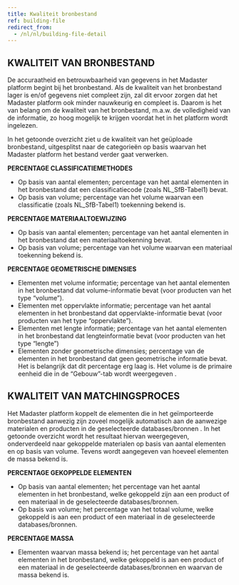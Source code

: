 ```yaml
---
title: Kwaliteit bronbestand
ref: building-file
redirect_from:
  - /nl/nl/building-file-detail
---
```


## KWALITEIT VAN BRONBESTAND
De accuraatheid en betrouwbaarheid van gegevens in het Madaster platform begint bij het bronbestand. Als de kwaliteit van het bronbestand lager is en/of gegevens niet compleet zijn, zal dit ervoor zorgen dat het Madaster platform ook minder nauwkeurig en compleet is. Daarom is het van belang om de kwaliteit van het bronbestand, m.a.w. de volledigheid van de informatie, zo hoog mogelijk te krijgen voordat het in het platform wordt ingelezen.

In het getoonde overzicht ziet u de kwaliteit van het geüploade bronbestand, uitgesplitst naar de categorieën op basis waarvan het Madaster platform het bestand verder gaat verwerken.

**PERCENTAGE CLASSIFICATIEMETHODES**
- Op basis van aantal elementen; percentage van het aantal elementen in het bronbestand dat een classificatiecode (zoals NL_SfB-Tabel1) bevat.
- Op basis van volume; percentage van het volume waarvan een classificatie (zoals NL_SfB-Tabel1) toekenning bekend is.

**PERCENTAGE MATERIAALTOEWIJZING**
- Op basis van aantal elementen; percentage van het aantal elementen in het bronbestand dat een materiaaltoekenning bevat.
- Op basis van volume; percentage van het volume waarvan een materiaal toekenning bekend is.

**PERCENTAGE GEOMETRISCHE DIMENSIES**
- Elementen met volume informatie; percentage van het aantal elementen in het bronbestand dat volume-informatie bevat (voor producten van het type “volume”).
- Elementen met oppervlakte informatie; percentage van het aantal elementen in het bronbestand dat oppervlakte-informatie bevat (voor producten van het type “oppervlakte”).
- Elementen met lengte informatie; percentage van het aantal elementen in het bronbestand dat lengteinformatie bevat (voor producten van het type “lengte”)
- Elementen zonder geometrische dimensies; percentage van de elementen in het bronbestand dat geen geometrische informatie bevat. Het is belangrijk dat dit percentage erg laag is. Het volume is de primaire eenheid die in de “Gebouw”-tab wordt weergegeven .




## KWALITEIT VAN MATCHINGSPROCES
Het Madaster platform koppelt de elementen die in het geïmporteerde bronbestand aanwezig zijn zoveel mogelijk automatisch aan de aanwezige materialen en producten in de geselecteerde databases/bronnen . In het getoonde overzicht wordt het resultaat hiervan weergegeven, onderverdeeld naar gekoppelde materialen op basis van aantal elementen en op basis van volume. Tevens wordt aangegeven van hoeveel elementen de massa bekend is.

**PERCENTAGE GEKOPPELDE ELEMENTEN**
- Op basis van aantal elementen; het percentage van het aantal elementen in het bronbestand, welke gekoppeld zijn aan een product of een materiaal in de geselecteerde databases/bronnen.
- Op basis van volume; het percentage van het totaal volume, welke gekoppeld is aan een product of een materiaal in de geselecteerde databases/bronnen.


**PERCENTAGE MASSA**
- Elementen waarvan massa bekend is; het percentage van het aantal elementen in het bronbestand, welke gekoppeld is aan een product of een materiaal in de geselecteerde databases/bronnen en waarvan de massa bekend is.

